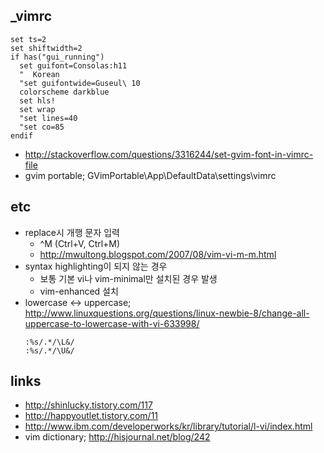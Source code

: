## _vimrc
```
set ts=2
set shiftwidth=2
if has("gui_running")
  set guifont=Consolas:h11
  "  Korean
  "set guifontwide=Guseul\ 10
  colorscheme darkblue
  set hls!
  set wrap
  "set lines=40
  "set co=85
endif
```
* http://stackoverflow.com/questions/3316244/set-gvim-font-in-vimrc-file
* gvim portable; GVimPortable\App\DefaultData\settings\vimrc

## etc
* replace시 개행 문자 입력
  * ^M (Ctrl+V, Ctrl+M)
  * http://mwultong.blogspot.com/2007/08/vim-vi-m-m.html
* syntax highlighting이 되지 않는 경우
  * 보통 기본 vi나 vim-minimal만 설치된 경우 발생
  * vim-enhanced 설치
* lowercase <-> uppercase; http://www.linuxquestions.org/questions/linux-newbie-8/change-all-uppercase-to-lowercase-with-vi-633998/
  ```
  :%s/.*/\L&/
  :%s/.*/\U&/
  ```

## links
* http://shinlucky.tistory.com/117
* http://happyoutlet.tistory.com/11
* http://www.ibm.com/developerworks/kr/library/tutorial/l-vi/index.html
* vim dictionary; http://hisjournal.net/blog/242
